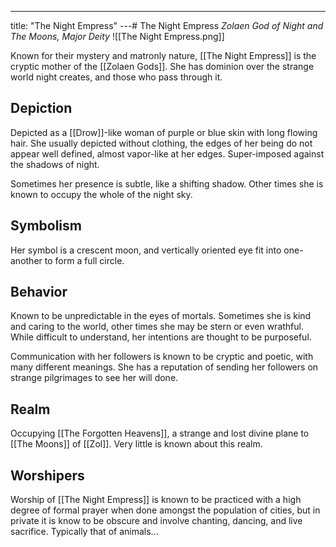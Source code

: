 ---
title: "The Night Empress"
---# The Night Empress
*Zolaen God of Night and The Moons, Major Deity*
![[The Night Empress.png]]

Known for their mystery and matronly nature, [[The Night Empress]] is the cryptic mother of the [[Zolaen Gods]]. She has dominion over the strange world night creates, and those who pass through it.

## Depiction
Depicted as a [[Drow]]-like woman of purple or blue skin with long flowing hair. She usually depicted without clothing, the edges of her being do not appear well defined, almost vapor-like at her edges. Super-imposed against the shadows of night.

Sometimes her presence is subtle, like a shifting shadow. Other times she is known to occupy the whole of the night sky.

## Symbolism
Her symbol is a crescent moon, and vertically oriented eye fit into one-another to form a full circle.

## Behavior
Known to be unpredictable in the eyes of mortals. Sometimes she is kind and caring to the world, other times she may be stern or even wrathful. While difficult to understand, her intentions are thought to be purposeful.

Communication with her followers is known to be cryptic and poetic, with many different meanings. She has a reputation of sending her followers on strange pilgrimages to see her will done.

## Realm
Occupying [[The Forgotten Heavens]], a strange and lost divine plane to [[The Moons]] of [[Zol]]. Very little is known about this realm.

## Worshipers
Worship of [[The Night Empress]] is known to be practiced with a high degree of formal prayer when done amongst the population of cities, but in private it is know to be obscure and involve chanting, dancing, and live sacrifice. Typically that of animals...
